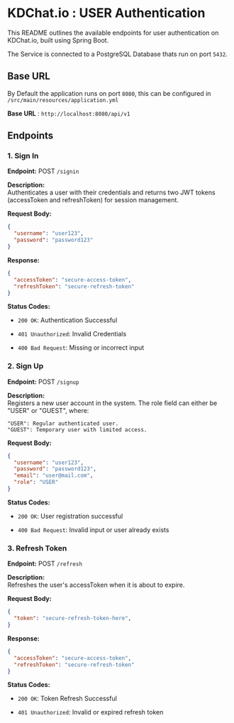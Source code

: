 # KDChat.io : USER Authentication

This README outlines the available endpoints for user authentication on KDChat.io, built using Spring Boot.

The Service is connected to a PostgreSQL Database thats run on port `5432`.


## Base URL 

By Default the application runs on port `8080`, this can be configured in `/src/main/resources/application.yml`

**Base URL** : `http://localhost:8080/api/v1`

## Endpoints

### 1. **Sign In**

**Endpoint:** POST `/signin`

**Description:**  
Authenticates a user with their credentials and returns two JWT tokens (accessToken and refreshToken) for session management.

**Request Body:**
```json
{
  "username": "user123",
  "password": "password123"
}
```

**Response:**
```json
{
  "accessToken": "secure-access-token",
  "refreshToken": "secure-refresh-token"
}
```
**Status Codes:**

* `200 OK`: Authentication Successful

* `401 Unauthorized`: Invalid Credentials

* `400 Bad Request`: Missing or incorrect input


### 2. **Sign Up**

**Endpoint:** POST `/signup`

**Description:**  
Registers a new user account in the system. The role field can either be "USER" or "GUEST", where:

    "USER": Regular authenticated user.
    "GUEST": Temporary user with limited access.

**Request Body:**
```json
{
  "username": "user123",
  "password": "password123",
  "email": "user@mail.com",
  "role": "USER"
}
```
**Status Codes:**

* `200 OK`: User registration successful

* `400 Bad Request`: Invalid input or user already exists


### 3. **Refresh Token**

**Endpoint:** POST `/refresh`

**Description:**  
Refreshes the user's accessToken when it is about to expire.

**Request Body:**
```json
{
  "token": "secure-refresh-token-here",
}
```

**Response:**
```json
{
  "accessToken": "secure-access-token",
  "refreshToken": "secure-refresh-token"
}
```
**Status Codes:**

* `200 OK`: Token Refresh Successful

* `401 Unauthorized`: Invalid or expired refresh token
